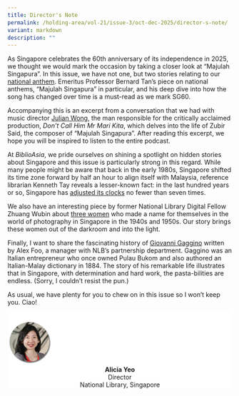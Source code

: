 ```yaml
---
title: Director's Note
permalink: /holding-area/vol-21/issue-3/oct-dec-2025/director-s-note/
variant: markdown
description: ""
---
```

As Singapore celebrates the 60th anniversary of its independence in 2025, we
thought we would mark the occasion by taking a closer look at “Majulah Singapura”.
In this issue, we have not one, but two stories relating to our [national anthem](https://biblioasia.nlb.gov.sg/vol-21/issue-3/oct-dec-2025/zubir-said-majulah-singapura/).
Emeritus Professor Bernard Tan’s piece on national anthems, “Majulah Singapura”
in particular, and his deep dive into how the song has changed over time is a
must-read as we mark SG60.

Accompanying this is an excerpt from a conversation that we had with music
director [Julian Wong](https://biblioasia.nlb.gov.sg/vol-21/issue-3/oct-dec-2025/zubir-said-julian-wong-podcast-transcript/), the man responsible for the critically acclaimed production,
_Don’t Call Him Mr Mari Kita_, which delves into the life of Zubir Said, the composer
of “Majulah Singapura”. After reading this excerpt, we hope you will be inspired
to listen to the entire podcast.

At _BiblioAsia_, we pride ourselves on shining a spotlight on hidden stories
about Singapore and this issue is particularly strong in this regard. While many
people might be aware that back in the early 1980s, Singapore shifted its time zone
forward by half an hour to align itself with Malaysia, reference librarian Kenneth
Tay reveals a lesser-known fact: in the last hundred years or so, Singapore has
[adjusted its clocks](https://biblioasia.nlb.gov.sg/vol-21/issue-3/oct-dec-2025/singapore-time-zones/) no fewer than seven times.

We also have an interesting piece by former National Library Digital Fellow
Zhuang Wubin about [three women](https://biblioasia.nlb.gov.sg/vol-21/issue-3/oct-dec-2025/women-photographers-singapore-malaya/) who made a name for themselves in the world
of photography in Singapore in the 1940s and 1950s. Our story brings these women
out of the darkroom and into the light.

Finally, I want to share the fascinating history of [Giovanni Gaggino](https://biblioasia.nlb.gov.sg/vol-21/issue-3/oct-dec-2025/giovanni-gaggino-malay-italian-dictionary/) written by
Alex Foo, a manager with NLB’s partnership department. Gaggino was an Italian
entrepreneur who once owned Pulau Bukom and also authored an Italian-Malay
dictionary in 1884. The story of his remarkable life illustrates that in Singapore,
with determination and hard work, the pasta-bilities are endless. (Sorry, I couldn’t
resist the pun.)

As usual, we have plenty for you to chew on in this issue so I won’t keep you. Ciao!



<div style="background-color: white;">
<br>
<img src="/images/vol-17-issue-3/Director.png" style="width: 100px; height: 100px;">
<center><b>Alicia Yeo</b><br>Director<br>National Library, Singapore</center>
</div>